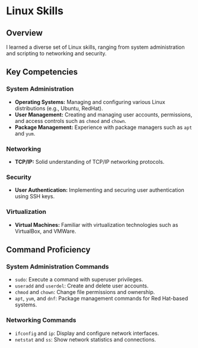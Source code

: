 # Linux Skills

## Overview

I learned a diverse set of Linux skills, ranging from system administration and scripting to networking and security.

## Key Competencies

### System Administration
- **Operating Systems:** Managing and configuring various Linux distributions (e.g., Ubuntu, RedHat).
- **User Management:** Creating and managing user accounts, permissions, and access controls such as `chmod` and `chown`.
- **Package Management:** Experience with package managers such as `apt` and `yum`.

### Networking
- **TCP/IP:** Solid understanding of TCP/IP networking protocols.

### Security
- **User Authentication:** Implementing and securing user authentication using SSH keys.

### Virtualization
- **Virtual Machines:** Familiar with virtualization technologies such as VirtualBox, and VMWare.

## Command Proficiency

### System Administration Commands
- `sudo`: Execute a command with superuser privileges.
- `useradd` and `userdel`: Create and delete user accounts.
- `chmod` and `chown`: Change file permissions and ownership.
- `apt`, `yum`, and `dnf`: Package management commands for Red Hat-based systems.

### Networking Commands
- `ifconfig` and `ip`: Display and configure network interfaces.
- `netstat` and `ss`: Show network statistics and connections.
